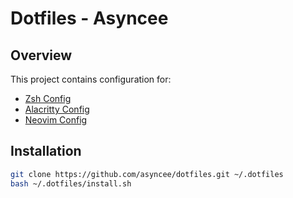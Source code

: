 # Dotfiles - Asyncee

## Overview

This project contains configuration for:

- [Zsh Config](oh-my-zsh)
- [Alacritty Config](alacritty)
- [Neovim Config](nvim)

## Installation

```bash
git clone https://github.com/asyncee/dotfiles.git ~/.dotfiles
bash ~/.dotfiles/install.sh
```
